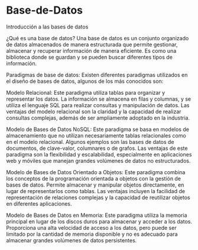# Base-de-Datos
Introducción a las bases de datos

¿Qué es una base de datos? Una base de datos es un conjunto organizado de datos almacenados de manera estructurada que permite gestionar, almacenar y recuperar información de manera eficiente. Es como una biblioteca donde se guardan y se pueden buscar diferentes tipos de información.

Paradigmas de base de datos: Existen diferentes paradigmas utilizados en el diseño de bases de datos, algunos de los más conocidos son:

Modelo Relacional: Este paradigma utiliza tablas para organizar y representar los datos. La información se almacena en filas y columnas, y se utiliza el lenguaje SQL para realizar consultas y manipulación de datos. Las ventajas del modelo relacional son la claridad y la capacidad de realizar consultas complejas, además de ser ampliamente adoptado en la industria.

Modelo de Bases de Datos NoSQL: Este paradigma se basa en modelos de almacenamiento que no utilizan necesariamente tablas relacionales como en el modelo relacional. Algunos ejemplos son las bases de datos de documentos, de clave-valor, columnares o de grafos. Las ventajas de este paradigma son la flexibilidad y escalabilidad, especialmente en aplicaciones web y móviles que manejan grandes volúmenes de datos no estructurados.

Modelo de Bases de Datos Orientado a Objetos: Este paradigma combina los conceptos de la programación orientada a objetos con la gestión de bases de datos. Permite almacenar y manipular objetos directamente, en lugar de representarlos como tablas. Las ventajas incluyen la facilidad de representación de relaciones complejas y la capacidad de reutilizar objetos en diferentes aplicaciones.

Modelo de Bases de Datos en Memoria: Este paradigma utiliza la memoria principal en lugar de los discos duros para almacenar y acceder a los datos. Proporciona una alta velocidad de acceso a los datos, pero puede ser limitado por la cantidad de memoria disponible y no es adecuado para almacenar grandes volúmenes de datos persistentes.
